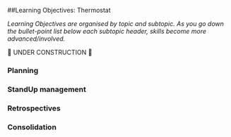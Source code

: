 ##Learning Objectives: Thermostat

*Learning Objectives are organised by topic and subtopic. As you go down the bullet-point list below each subtopic header, skills become more advanced/involved.*

:construction: UNDER CONSTRUCTION :construction:

### Planning

### StandUp management

### Retrospectives

### Consolidation
